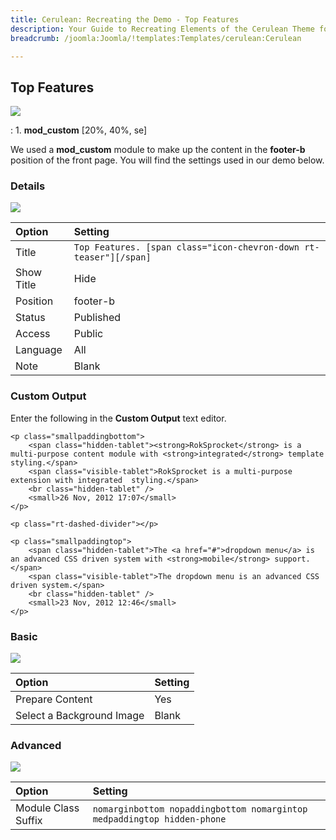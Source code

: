 ```yaml
---
title: Cerulean: Recreating the Demo - Top Features
description: Your Guide to Recreating Elements of the Cerulean Theme for Joomla
breadcrumb: /joomla:Joomla/!templates:Templates/cerulean:Cerulean

---
```


Top Features
-----
![][demo]

:   1. **mod_custom** [20%, 40%, se]

We used a **mod_custom** module to make up the content in the **footer-b** position of the front page. You will find the settings used in our demo below.

### Details
![][demo2]

| Option     | Setting                                                           |  
| :--------- | :---------------------------------------------------------------- |  
| Title      | `Top Features. [span class="icon-chevron-down rt-teaser"][/span]` |  
| Show Title | Hide                                                              |  
| Position   | footer-b                                                          |  
| Status     | Published                                                         |  
| Access     | Public                                                            |  
| Language   | All                                                               |  
| Note       | Blank                                                             |  

### Custom Output
Enter the following in the **Custom Output** text editor.

~~~
<p class="smallpaddingbottom">
    <span class="hidden-tablet"><strong>RokSprocket</strong> is a multi-purpose content module with <strong>integrated</strong> template styling.</span>
    <span class="visible-tablet">RokSprocket is a multi-purpose extension with integrated  styling.</span>
    <br class="hidden-tablet" />
    <small>26 Nov, 2012 17:07</small>
</p>

<p class="rt-dashed-divider"></p>

<p class="smallpaddingtop">    
    <span class="hidden-tablet">The <a href="#">dropdown menu</a> is an advanced CSS driven system with <strong>mobile</strong> support.</span>
	<span class="visible-tablet">The dropdown menu is an advanced CSS driven system.</span>
	<br class="hidden-tablet" />
	<small>23 Nov, 2012 12:46</small>
</p>
~~~

### Basic
![][demo3]

| Option                    | Setting |  
| :------------------------ | :------ |  
| Prepare Content           | Yes     |  
| Select a Background Image | Blank   |

### Advanced
![][demo4]

| Option              | Setting                                                                 |  
| :------------------ | :---------------------------------------------------------------------- |  
| Module Class Suffix | `nomarginbottom nopaddingbottom nomargintop medpaddingtop hidden-phone` |  

[demo]: assets/demo_9.jpeg
[demo2]: assets/features_1.jpeg
[demo3]: assets/features_2.jpeg
[demo4]: assets/features_3.jpeg